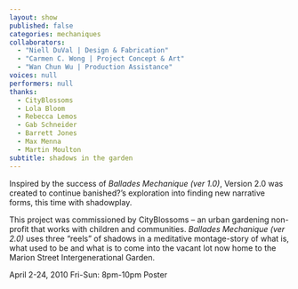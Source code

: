 ```yaml
---
layout: show
published: false
categories: mechaniques
collaborators: 
  - "Niell DuVal | Design & Fabrication"
  - "Carmen C. Wong | Project Concept & Art"
  - "Wan Chun Wu | Production Assistance"
voices: null
performers: null
thanks: 
  - CityBlossoms
  - Lola Bloom
  - Rebecca Lemos
  - Gab Schneider
  - Barrett Jones
  - Max Menna
  - Martin Moulton
subtitle: shadows in the garden
---
```



Inspired by the success of _Ballades Mechanique (ver 1.0)_, Version 2.0 was created to continue banished?’s exploration into finding new narrative forms, this time with shadowplay.

This project was commissioned by CityBlossoms – an urban gardening non-profit that works with children and communities. _Ballades Mechanique (ver 2.0)_ uses three “reels” of shadows in a meditative montage-story of what is, what used to be and what is to come into the vacant lot now home to the Marion Street Intergenerational Garden.

April 2-24, 2010
Fri-Sun: 8pm-10pm
Poster